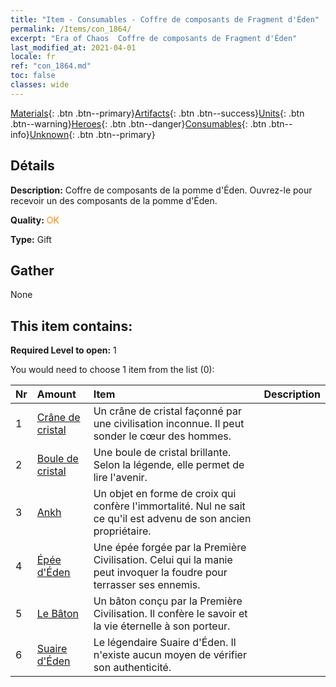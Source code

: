 ```yaml
---
title: "Item - Consumables - Coffre de composants de Fragment d'Éden"
permalink: /Items/con_1864/
excerpt: "Era of Chaos  Coffre de composants de Fragment d'Éden"
last_modified_at: 2021-04-01
locale: fr
ref: "con_1864.md"
toc: false
classes: wide
---
```

 [Materials](/fr/Items/){: .btn .btn--primary}[Artifacts](/fr/Items/Artifacts/){: .btn .btn--success}[Units](/fr/Items/Units/){: .btn .btn--warning}[Heroes](/fr/Items/Heroes/){: .btn .btn--danger}[Consumables](/fr/Items/Consumables/){: .btn .btn--info}[Unknown](/fr/Items/Unknown/){: .btn .btn--primary}

## Détails
 **Description:** Coffre de composants de la pomme d'Éden. Ouvrez-le pour recevoir un des composants de la pomme d'Éden.

 **Quality:** <span style="color: #FF8C00">OK</span>

 **Type:** Gift

## Gather

  None

## This item contains:

 **Required Level to open:** 1

 You would need to choose 1 item from the list (0):

  | Nr | Amount |     Item    | Description |
  |:---|:-------|:------------|:-----------:|
  | 1 | [Crâne de cristal](/fr/Items/art_182/) | Un crâne de cristal façonné par une civilisation inconnue. Il peut sonder le cœur des hommes. | 
  | 2 | [Boule de cristal](/fr/Items/art_183/) | Une boule de cristal brillante. Selon la légende, elle permet de lire l'avenir. | 
  | 3 | [Ankh](/fr/Items/art_184/) | Un objet en forme de croix qui confère l'immortalité. Nul ne sait ce qu'il est advenu de son ancien propriétaire. | 
  | 4 | [Épée d'Éden](/fr/Items/art_185/) | Une épée forgée par la Première Civilisation. Celui qui la manie peut invoquer la foudre pour terrasser ses ennemis. | 
  | 5 | [Le Bâton](/fr/Items/art_186/) | Un bâton conçu par la Première Civilisation. Il confère le savoir et la vie éternelle à son porteur. | 
  | 6 | [Suaire d'Éden](/fr/Items/art_187/) | Le légendaire Suaire d'Éden. Il n'existe aucun moyen de vérifier son authenticité. | 
